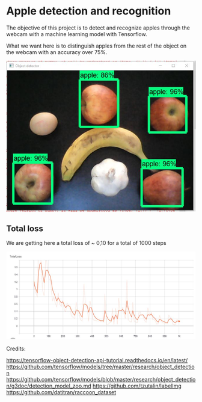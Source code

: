 # Apple detection and recognition

The objective of this project is to detect and recognize apples through the webcam with a machine learning model with Tensorflow.

What we want here is to distinguish apples from the rest of the object on the webcam with an accuracy over 75%.

![alt text](https://github.com/johntcha/object_detection_tensorflow/blob/master/apple_recognition.JPG?raw=true)

## Total loss

We are getting here a total loss of ~ 0,10 for a total of 1000 steps

![alt text](https://github.com/johntcha/object_detection_tensorflow/blob/master/total_loss.JPG?raw=true)

Credits:

https://tensorflow-object-detection-api-tutorial.readthedocs.io/en/latest/
https://github.com/tensorflow/models/tree/master/research/object_detection
https://github.com/tensorflow/models/blob/master/research/object_detection/g3doc/detection_model_zoo.md
https://github.com/tzutalin/labelImg
https://github.com/datitran/raccoon_dataset
